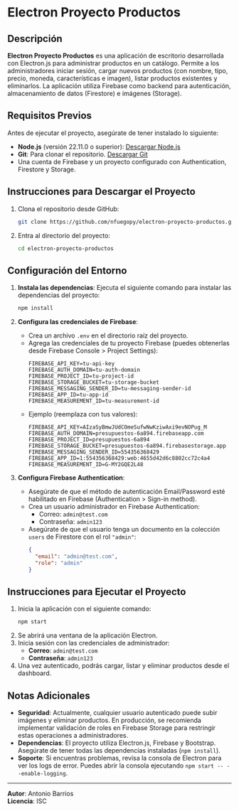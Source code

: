 # Electron Proyecto Productos

## Descripción

**Electron Proyecto Productos** es una aplicación de escritorio desarrollada con Electron.js para administrar productos en un catálogo. Permite a los administradores iniciar sesión, cargar nuevos productos (con nombre, tipo, precio, moneda, características e imagen), listar productos existentes y eliminarlos. La aplicación utiliza Firebase como backend para autenticación, almacenamiento de datos (Firestore) e imágenes (Storage).

## Requisitos Previos

Antes de ejecutar el proyecto, asegúrate de tener instalado lo siguiente:

- **Node.js** (versión 22.11.0 o superior): [Descargar Node.js](https://nodejs.org/)
- **Git**: Para clonar el repositorio. [Descargar Git](https://git-scm.com/)
- Una cuenta de Firebase y un proyecto configurado con Authentication, Firestore y Storage.

## Instrucciones para Descargar el Proyecto

1. Clona el repositorio desde GitHub:
   ```bash
   git clone https://github.com/nfuegopy/electron-proyecto-productos.git
   ```
2. Entra al directorio del proyecto:
   ```bash
   cd electron-proyecto-productos
   ```

## Configuración del Entorno

1. **Instala las dependencias**:
   Ejecuta el siguiente comando para instalar las dependencias del proyecto:
   ```bash
   npm install
   ```

2. **Configura las credenciales de Firebase**:
   - Crea un archivo `.env` en el directorio raíz del proyecto.
   - Agrega las credenciales de tu proyecto Firebase (puedes obtenerlas desde Firebase Console > Project Settings):
     ```
     FIREBASE_API_KEY=tu-api-key
     FIREBASE_AUTH_DOMAIN=tu-auth-domain
     FIREBASE_PROJECT_ID=tu-project-id
     FIREBASE_STORAGE_BUCKET=tu-storage-bucket
     FIREBASE_MESSAGING_SENDER_ID=tu-messaging-sender-id
     FIREBASE_APP_ID=tu-app-id
     FIREBASE_MEASUREMENT_ID=tu-measurement-id
     ```
   - Ejemplo (reemplaza con tus valores):
     ```
     FIREBASE_API_KEY=AIzaSyBmwJUdCOmeSufwNwKziwAxi9evNOPug_M
     FIREBASE_AUTH_DOMAIN=presupuestos-6a894.firebaseapp.com
     FIREBASE_PROJECT_ID=presupuestos-6a894
     FIREBASE_STORAGE_BUCKET=presupuestos-6a894.firebasestorage.app
     FIREBASE_MESSAGING_SENDER_ID=554356368429
     FIREBASE_APP_ID=1:554356368429:web:4655d42d6c8802cc72c4a4
     FIREBASE_MEASUREMENT_ID=G-MY2GQE2L48
     ```

3. **Configura Firebase Authentication**:
   - Asegúrate de que el método de autenticación Email/Password esté habilitado en Firebase (Authentication > Sign-in method).
   - Crea un usuario administrador en Firebase Authentication:
     - Correo: `admin@test.com`
     - Contraseña: `admin123`
   - Asegúrate de que el usuario tenga un documento en la colección `users` de Firestore con el rol `"admin"`:
     ```json
     {
       "email": "admin@test.com",
       "role": "admin"
     }
     ```

## Instrucciones para Ejecutar el Proyecto

1. Inicia la aplicación con el siguiente comando:
   ```bash
   npm start
   ```
2. Se abrirá una ventana de la aplicación Electron.
3. Inicia sesión con las credenciales de administrador:
   - **Correo**: `admin@test.com`
   - **Contraseña**: `admin123`
4. Una vez autenticado, podrás cargar, listar y eliminar productos desde el dashboard.

## Notas Adicionales

- **Seguridad**: Actualmente, cualquier usuario autenticado puede subir imágenes y eliminar productos. En producción, se recomienda implementar validación de roles en Firebase Storage para restringir estas operaciones a administradores.
- **Dependencias**: El proyecto utiliza Electron.js, Firebase y Bootstrap. Asegúrate de tener todas las dependencias instaladas (`npm install`).
- **Soporte**: Si encuentras problemas, revisa la consola de Electron para ver los logs de error. Puedes abrir la consola ejecutando `npm start -- --enable-logging`.

---

**Autor**: Antonio Barrios  
**Licencia**: ISC